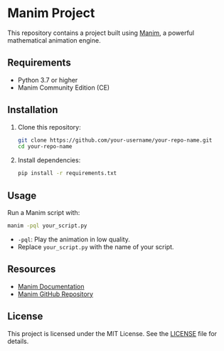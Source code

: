 # Manim Project

This repository contains a project built using [Manim](https://www.manim.community/), a powerful mathematical animation engine.

## Requirements

- Python 3.7 or higher
- Manim Community Edition (CE)

## Installation

1. Clone this repository:

    ```bash
    git clone https://github.com/your-username/your-repo-name.git
    cd your-repo-name
    ```

2. Install dependencies:

    ```bash
    pip install -r requirements.txt
    ```

## Usage

Run a Manim script with:

```bash
manim -pql your_script.py
```

- `-pql`: Play the animation in low quality.
- Replace `your_script.py` with the name of your script.

## Resources

- [Manim Documentation](https://docs.manim.community/)
- [Manim GitHub Repository](https://github.com/ManimCommunity/manim)

## License

This project is licensed under the MIT License. See the [LICENSE](LICENSE) file for details.
